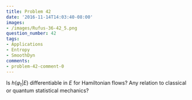 ```yaml
---
title: Problem 42
date: '2016-11-14T14:03:40-08:00'
images:
- /images/Rufus-36-42_5.png
question_number: 42
tags:
- Applications
- Entropy
- SmoothDyn
comments:
- problem-42-comment-0
---
```

Is $h(\varphi_t | E)$ differentiable in $E$ for Hamiltonian flows? Any relation to classical or quantum statistical mechanics? 

